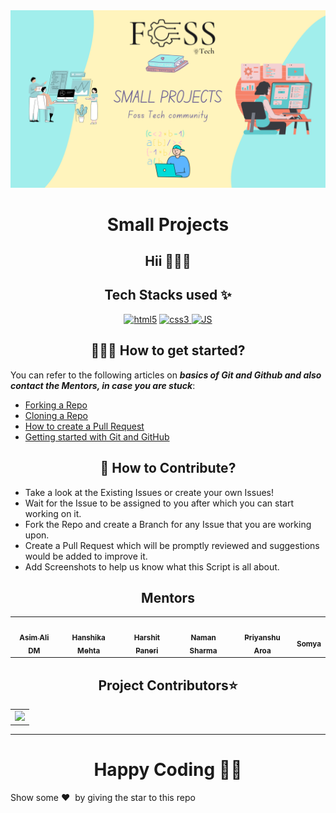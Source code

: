 <img src = "repo-image/foss-project.png">
<div align="center">

# Small Projects

## Hii 👋🏻👋
</div>

<h2 align= center> Tech Stacks used ✨ </h2>

<p align="center">
   <a href="https://www.W3schools.com/html/" target="_blank" rel="noreferrer"><img src="https://www.freepnglogos.com/uploads/html5-logo-png/html5-logo-html-logo-0.png" alt="html5" width="100" height="100"/></a>
  <a href="https://www.w3schools.com/css/" target="_blank" rel="noreferrer"> <img src="https://upload.wikimedia.org/wikipedia/commons/thumb/d/d5/CSS3_logo_and_wordmark.svg/1200px-CSS3_logo_and_wordmark.svg.png" alt="css3" width="100" height="100"/> </a> <a href="https://dart.dev" target="_blank" rel="noreferrer"></a>
  <a href="https://developer.mozilla.org/en-US/docs/Web/JavaScript" target="_blank" rel="noreferrer"> <img src="https://cdn.cdnlogo.com/logos/j/69/javascript.svg" alt="JS" width="80" height="80"/></a>
</p>


<h2 align=center> 👨🏻‍💻 How to get started? </h2> 

You can refer to the following articles on **_basics of Git and Github and also contact the Mentors, in case you are stuck_**:

- [Forking a Repo](https://help.github.com/en/github/getting-started-with-github/fork-a-repo)
- [Cloning a Repo](https://help.github.com/en/desktop/contributing-to-projects/creating-a-pull-request)
- [How to create a Pull Request](https://opensource.com/article/19/7/create-pull-request-github)
- [Getting started with Git and GitHub](https://towardsdatascience.com/getting-started-with-git-and-github-6fcd0f2d4ac6)


<h2 align=center> 📝 How to Contribute? </h2>  

- Take a look at the Existing Issues or create your own Issues!
- Wait for the Issue to be assigned to you after which you can start working on it.
- Fork the Repo and create a Branch for any Issue that you are working upon.
- Create a Pull Request which will be promptly reviewed and suggestions would be added to improve it.
- Add Screenshots to help us know what this Script is all about.


<h2 align=center> Mentors</h2> 
<table align="center">
	<tr >
    <td align="center">
            <a href="https://github.com/asimdm">
              <img src="https://avatars.githubusercontent.com/u/100372138?v=4" width="100px" alt=""/><br />
              <sub><b>Asim Ali DM</b></sub>
            </a>
   </td>
    <td align="center">
            <a href="https://github.com/Hanshika-Mehta">
              <img src="https://avatars.githubusercontent.com/u/90273801?v=4" width="100px" alt=""/><br />
              <sub><b>Hanshika Mehta</b></sub>
            </a>
   </td>
    <td align="center">
            <a href="https://github.com/harshit-paneri">
              <img src="https://avatars.githubusercontent.com/u/82382478?v=4" width="100px" alt=""/><br />
              <sub><b>Harshit Paneri</b></sub>
            </a>
   </td>
   <td align="center">
            <a href="https://github.com/Naman-sharma00100">
              <img src="https://avatars.githubusercontent.com/u/84118525?v=4" width="100px" alt=""/><br />
              <sub><b>Naman Sharma</b></sub>
            </a>
   </td>
      <td align="center">
            <a href="https://github.com/priyanshuarora595">
              <img src="https://avatars.githubusercontent.com/u/57026241?v=4" width="100px" alt=""/><br />
              <sub><b>Priyanshu Aroa</b></sub>
            </a>
   </td>
   <td align="center">
            <a href="https://github.com/somya0808">
              <img src="https://avatars.githubusercontent.com/u/76099618?v=4" width="100px" alt=""/><br />
              <sub><b>Somya</b></sub>
            </a>
   </td>
  </tr>

</table>

<h2 align=center>Project Contributors⭐</h2> 
<table align="center">
  <tr>
    <td>
       <a href="https://github.com/FOSS-Tech/small-projects/graphs/contributors" align="center">
          <img src="https://contrib.rocks/image?repo=FOSS-Tech/small-projects" />
       </a>
    </td>
  </tr>
</table>

<hr>

<h1 align=center>Happy Coding 👨‍💻</h1>

Show some ❤️&nbsp; by giving the star to this repo
